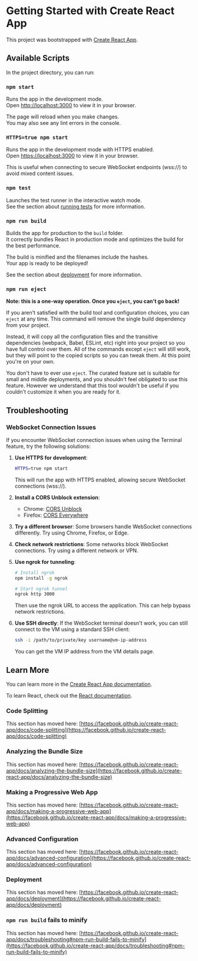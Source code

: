 # Getting Started with Create React App

This project was bootstrapped with [Create React App](https://github.com/facebook/create-react-app).

## Available Scripts

In the project directory, you can run:

### `npm start`

Runs the app in the development mode.\
Open [http://localhost:3000](http://localhost:3000) to view it in your browser.

The page will reload when you make changes.\
You may also see any lint errors in the console.

### `HTTPS=true npm start`

Runs the app in the development mode with HTTPS enabled.\
Open [https://localhost:3000](https://localhost:3000) to view it in your browser.

This is useful when connecting to secure WebSocket endpoints (wss://) to avoid mixed content issues.

### `npm test`

Launches the test runner in the interactive watch mode.\
See the section about [running tests](https://facebook.github.io/create-react-app/docs/running-tests) for more information.

### `npm run build`

Builds the app for production to the `build` folder.\
It correctly bundles React in production mode and optimizes the build for the best performance.

The build is minified and the filenames include the hashes.\
Your app is ready to be deployed!

See the section about [deployment](https://facebook.github.io/create-react-app/docs/deployment) for more information.

### `npm run eject`

**Note: this is a one-way operation. Once you `eject`, you can't go back!**

If you aren't satisfied with the build tool and configuration choices, you can `eject` at any time. This command will remove the single build dependency from your project.

Instead, it will copy all the configuration files and the transitive dependencies (webpack, Babel, ESLint, etc) right into your project so you have full control over them. All of the commands except `eject` will still work, but they will point to the copied scripts so you can tweak them. At this point you're on your own.

You don't have to ever use `eject`. The curated feature set is suitable for small and middle deployments, and you shouldn't feel obligated to use this feature. However we understand that this tool wouldn't be useful if you couldn't customize it when you are ready for it.

## Troubleshooting

### WebSocket Connection Issues

If you encounter WebSocket connection issues when using the Terminal feature, try the following solutions:

1. **Use HTTPS for development**:
   ```bash
   HTTPS=true npm start
   ```
   This will run the app with HTTPS enabled, allowing secure WebSocket connections (wss://).

2. **Install a CORS Unblock extension**:
   - Chrome: [CORS Unblock](https://chrome.google.com/webstore/detail/cors-unblock/lfhmikememgdcahcdlaciloancbhjino)
   - Firefox: [CORS Everywhere](https://addons.mozilla.org/en-US/firefox/addon/cors-everywhere/)

3. **Try a different browser**:
   Some browsers handle WebSocket connections differently. Try using Chrome, Firefox, or Edge.

4. **Check network restrictions**:
   Some networks block WebSocket connections. Try using a different network or VPN.

5. **Use ngrok for tunneling**:
   ```bash
   # Install ngrok
   npm install -g ngrok

   # Start ngrok tunnel
   ngrok http 3000
   ```
   Then use the ngrok URL to access the application. This can help bypass network restrictions.

6. **Use SSH directly**:
   If the WebSocket terminal doesn't work, you can still connect to the VM using a standard SSH client:
   ```bash
   ssh -i /path/to/private/key username@vm-ip-address
   ```
   You can get the VM IP address from the VM details page.

## Learn More

You can learn more in the [Create React App documentation](https://facebook.github.io/create-react-app/docs/getting-started).

To learn React, check out the [React documentation](https://reactjs.org/).

### Code Splitting

This section has moved here: [https://facebook.github.io/create-react-app/docs/code-splitting](https://facebook.github.io/create-react-app/docs/code-splitting)

### Analyzing the Bundle Size

This section has moved here: [https://facebook.github.io/create-react-app/docs/analyzing-the-bundle-size](https://facebook.github.io/create-react-app/docs/analyzing-the-bundle-size)

### Making a Progressive Web App

This section has moved here: [https://facebook.github.io/create-react-app/docs/making-a-progressive-web-app](https://facebook.github.io/create-react-app/docs/making-a-progressive-web-app)

### Advanced Configuration

This section has moved here: [https://facebook.github.io/create-react-app/docs/advanced-configuration](https://facebook.github.io/create-react-app/docs/advanced-configuration)

### Deployment

This section has moved here: [https://facebook.github.io/create-react-app/docs/deployment](https://facebook.github.io/create-react-app/docs/deployment)

### `npm run build` fails to minify

This section has moved here: [https://facebook.github.io/create-react-app/docs/troubleshooting#npm-run-build-fails-to-minify](https://facebook.github.io/create-react-app/docs/troubleshooting#npm-run-build-fails-to-minify)
